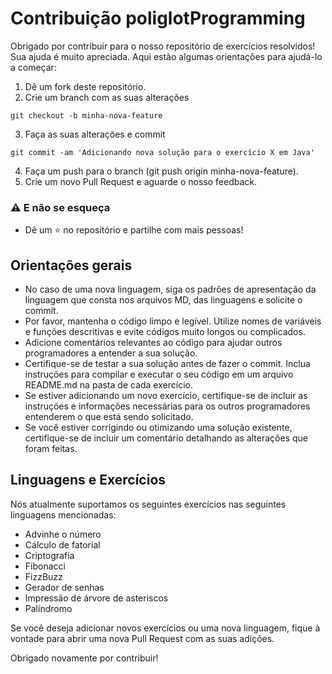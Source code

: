 # Contribuição poliglotProgramming

Obrigado por contribuir para o nosso repositório de exercícios resolvidos! Sua ajuda é muito apreciada. Aqui estão algumas orientações para ajudá-lo a começar:


1. Dê um fork deste repositório.
2. Crie um branch com as suas alterações 
```
git checkout -b minha-nova-feature
```
3. Faça as suas alterações e commit
```
git commit -am 'Adicionando nova solução para o exercício X em Java'
```
4. Faça um push para o branch (git push origin minha-nova-feature).
5. Crie um novo Pull Request e aguarde o nosso feedback.

### ⚠️ E não se esqueça

+ Dê um ⭐ no repositório e partilhe com mais pessoas!

## Orientações gerais

+   No caso de uma nova linguagem, siga os padrões de apresentação da linguagem que consta nos arquivos MD, das linguagens e solicite o commit.
+   Por favor, mantenha o código limpo e legível. Utilize nomes de variáveis e funções descritivas e evite códigos muito longos ou complicados.
+   Adicione comentários relevantes ao código para ajudar outros programadores a entender a sua solução.
+   Certifique-se de testar a sua solução antes de fazer o commit. Inclua instruções para compilar e executar o seu código em um arquivo README.md na pasta de cada exercício.
+   Se estiver adicionando um novo exercício, certifique-se de incluir as instruções e informações necessárias para os outros programadores entenderem o que está sendo solicitado.
+   Se você estiver corrigindo ou otimizando uma solução existente, certifique-se de incluir um comentário detalhando as alterações que foram feitas.

## Linguagens e Exercícios

Nós atualmente suportamos os seguintes exercícios nas seguintes linguagens mencionadas:

+   Advinhe o número
+   Cálculo de fatorial 
+   Criptografia 
+   Fibonacci 
+   FizzBuzz
+   Gerador de senhas
+   Impressão de árvore de asteriscos
+   Palíndromo 

Se você deseja adicionar novos exercícios ou uma nova linguagem, fique à vontade para abrir uma nova Pull Request com as suas adições.

Obrigado novamente por contribuir!